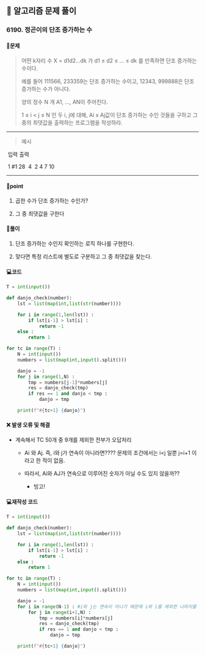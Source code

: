 ## 🐌 알고리즘 문제 풀이

### 6190. 정곤이의 단조 증가하는 수



#### 📒문제

> 어떤 k자리 수 X = d1d2…dk 가 d1 ≤ d2 ≤ … ≤ dk 를 만족하면 단조 증가하는 수이다.
>
> 예를 들어 111566, 233359는 단조 증가하는 수이고, 12343, 999888은 단조 증가하는 수가 아니다.
>
> 양의 정수 N 개 A1, …, AN이 주어진다.
>
>  1 ≤ i < j ≤ N 인 두 i, j에 대해, Ai x Aj값이 단조 증가하는 수인 것들을 구하고 그 중의 최댓값을 출력하는 프로그램을 작성하라.



---

> 예시

​	입력										출력

​	1		  									#1 28 
​	4
​	2 4 7 10

----




#### 🚀point

1. 곱한 수가 단조 증가하는 수인가?

1. 그 중 최댓값을 구한다

   

#### 🔎풀이

1. 단조 증가하는 수인지 확인하는 로직 하나를 구현한다.

1. 맞다면 특정 리스트에 별도로 구분하고 그 중 최댓값을 찾는다.

   

#### 💻코드

```python
T = int(input())

def danjo_check(number):
    lst = list(map(int,list(str(number))))

    for i in range(1,len(lst)) :
        if lst[i-1] > lst[i] :
            return -1
    else :
        return 1

for tc in range(T) :
    N = int(input())
    numbers = list(map(int,input().split()))

    danjo = -1
    for j in range(1,N) :
        tmp = numbers[j-1]*numbers[j]
        res = danjo_check(tmp)
        if res == 1 and danjo < tmp :
            danjo = tmp

    print(f"#{tc+1} {danjo}")

```



#### ❌ 발생 오류 및 해결

- 계속해서 TC 50개 중 9개를 제외한 전부가 오답처리

  - Ai 와 Aj. 즉, i와 j가 연속이 아니라면???? 문제의 조건에서는 i<j 일뿐 j=i+1 이라고 한 적이 없음.

  - 따라서, Ai와 AJ가 연속으로 이루어진 숫자가 아닐 수도 있지 않을까??

    - 빙고!

      

#### 💻재작성 코드

```python
T = int(input())

def danjo_check(number):
    lst = list(map(int,list(str(number))))

    for i in range(1,len(lst)) :
        if lst[i-1] > lst[i] :
            return -1
    else :
        return 1

for tc in range(T) :
    N = int(input())
    numbers = list(map(int,input().split()))

    danjo = -1
    for i in range(N-1) : #i와 j는 연속이 아니기 때문에 i와 i를 제외한 나머지를 전부 곱한다
        for j in range(i+1,N) :
            tmp = numbers[i]*numbers[j]
            res = danjo_check(tmp)
            if res == 1 and danjo < tmp :
                danjo = tmp

    print(f"#{tc+1} {danjo}")
```

